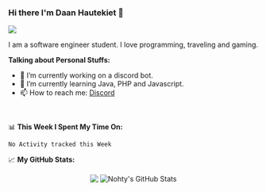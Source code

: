 ### Hi there I'm Daan Hautekiet 👋

 ![](https://visitor-badge.glitch.me/badge?page_id=Nohty.Nohty)

I am a software engineer student. I love programming, traveling and gaming.

**Talking about Personal Stuffs:**

- 🔭 I’m currently working on a discord bot.
- 🌱 I’m currently learning Java, PHP and Javascript.
- 📫 How to reach me: [Discord](https://discordapp.com/users/501656039750500363)

</br>

📊 **This Week I Spent My Time On:**
<!--START_SECTION:waka-->
```text
No Activity tracked this Week
```
<!--END_SECTION:waka-->

📈 **My GitHub Stats:**
<p align="center">
  <img align="center" src="https://github-readme-stats.vercel.app/api/top-langs/?username=Nohty&hide=html,tex&title_color=ffffff&text_color=c9cacc&icon_color=2bbc8a&bg_color=1d1f21&langs_count=3" />
  <img align="center" src="https://github-readme-stats.vercel.app/api?username=Nohty&show_icons=true&line_height=27&count_private=true&title_color=ffffff&text_color=c9cacc&icon_color=2bbc8a&bg_color=1d1f21" alt="Nohty's GitHub Stats" />
</P>